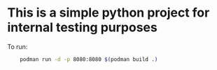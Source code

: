 # This is a simple python project for internal testing purposes


To run:

```bash
    podman run -d -p 8080:8080 $(podman build .)
```